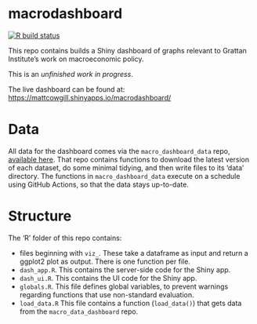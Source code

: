 
<!-- README.md is generated from README.Rmd. Please edit that file -->

# macrodashboard

<!-- badges: start -->

[![R build
status](https://github.com/grattan/macrodashboard/workflows/R-CMD-check/badge.svg)](https://github.com/grattan/macrodashboard/actions)
<!-- badges: end -->

This repo contains builds a Shiny dashboard of graphs relevant to
Grattan Institute’s work on macroeconomic policy.

This is an *unfinished work in progress*.

The live dashboard can be found at:
<https://mattcowgill.shinyapps.io/macrodashboard/>

# Data

All data for the dashboard comes via the `macro_dashboard_data` repo,
[available here](https://github.com/MattCowgill/macro_dashboard_data/).
That repo contains functions to download the latest version of each
dataset, do some minimal tidying, and then write files to its ‘data’
directory. The functions in `macro_dashboard_data` execute on a schedule
using GitHub Actions, so that the data stays up-to-date.

# Structure

The ‘R’ folder of this repo contains:

-   files beginning with `viz_`. These take a dataframe as input and
    return a ggplot2 plot as output. There is one function per file.
-   `dash_app.R`. This contains the server-side code for the Shiny app.
-   `dash_ui.R`. This contains the UI code for the Shiny app.
-   `globals.R`. This file defines global variables, to prevent warnings
    regarding functions that use non-standard evaluation.
-   `load_data.R` This file contains a function (`load_data()`) that
    gets data from the `macro_data_dashboard` repo.
